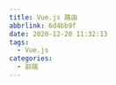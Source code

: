 ```yaml
---
title: Vue.js 路由
abbrlink: 6d4bb9f
date: 2020-12-20 11:32:13
tags:
  - Vue.js
categories:
  - 前端
---
```


## 